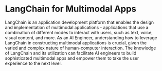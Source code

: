 # LangChain for Multimodal Apps

LangChain is an application development platform that enables the design and implementation of multimodal applications - applications that use a combination of different modes to interact with users, such as text, voice, visual content, and more. As an AI Engineer, understanding how to leverage LangChain in constructing multimodal applications is crucial, given the varied and complex nature of human-computer interaction. The knowledge of LangChain and its utilization can facilitate AI engineers to build sophisticated multimodal apps and empower them to take the user experience to the next level.